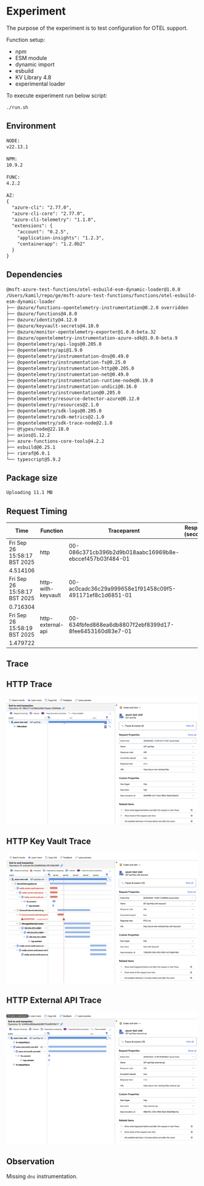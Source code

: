 # Experiment

The purpose of the experiment is to test configuration for OTEL support.

Function setup:
- npm
- ESM module
- dynamic import
- esbuild
- KV Library 4.8
- experimental loader

To execute experiment run below script:
```shell
./run.sh
```

## Environment

```text
NODE:
v22.13.1

NPM:
10.9.2

FUNC:
4.2.2

AZ:
{
  "azure-cli": "2.77.0",
  "azure-cli-core": "2.77.0",
  "azure-cli-telemetry": "1.1.0",
  "extensions": {
    "account": "0.2.5",
    "application-insights": "1.2.3",
    "containerapp": "1.2.0b2"
  }
}
```

## Dependencies

```text
@msft-azure-test-functions/otel-esbuild-esm-dynamic-loader@1.0.0 /Users/kamil/repo/ge/msft-azure-test-functions/functions/otel-esbuild-esm-dynamic-loader
├── @azure/functions-opentelemetry-instrumentation@0.2.0 overridden
├── @azure/functions@4.8.0
├── @azure/identity@4.12.0
├── @azure/keyvault-secrets@4.10.0
├── @azure/monitor-opentelemetry-exporter@1.0.0-beta.32
├── @azure/opentelemetry-instrumentation-azure-sdk@1.0.0-beta.9
├── @opentelemetry/api-logs@0.205.0
├── @opentelemetry/api@1.9.0
├── @opentelemetry/instrumentation-dns@0.49.0
├── @opentelemetry/instrumentation-fs@0.25.0
├── @opentelemetry/instrumentation-http@0.205.0
├── @opentelemetry/instrumentation-net@0.49.0
├── @opentelemetry/instrumentation-runtime-node@0.19.0
├── @opentelemetry/instrumentation-undici@0.16.0
├── @opentelemetry/instrumentation@0.205.0
├── @opentelemetry/resource-detector-azure@0.12.0
├── @opentelemetry/resources@2.1.0
├── @opentelemetry/sdk-logs@0.205.0
├── @opentelemetry/sdk-metrics@2.1.0
├── @opentelemetry/sdk-trace-node@2.1.0
├── @types/node@22.18.0
├── axios@1.12.2
├── azure-functions-core-tools@4.2.2
├── esbuild@0.25.1
├── rimraf@6.0.1
└── typescript@5.9.2

```
## Package size

```text
Uploading 11.1 MB
```

## Request Timing

| Time | Function | Traceparent | Response (seconds) |
|---|---|---|---|
| Fri Sep 26 15:58:17 BST 2025 | http | 00-086c371cb396b2d9b018aabc16969b8e-ebccef457b03f484-01
 | 4.514106 |
| Fri Sep 26 15:58:17 BST 2025 | http-with-keyvault | 00-ac0cadc36c29a999658e1f91458c09f5-491171ef8c1d6851-01
 | 0.716304 |
| Fri Sep 26 15:58:19 BST 2025 | http-external-api | 00-634fbfed868ea6db8807f2ebf8399d17-8fee6453160d83e7-01
 | 1.479722 |

## Trace

## HTTP Trace

![HTTP](assets/http.png)

## HTTP Key Vault Trace

![HTTP Key Vault](assets/http-with-keyvault.png)

## HTTP External API Trace

![HTTP External API](assets/http-external-api.png)

## Observation

Missing `dns` instrumentation.
